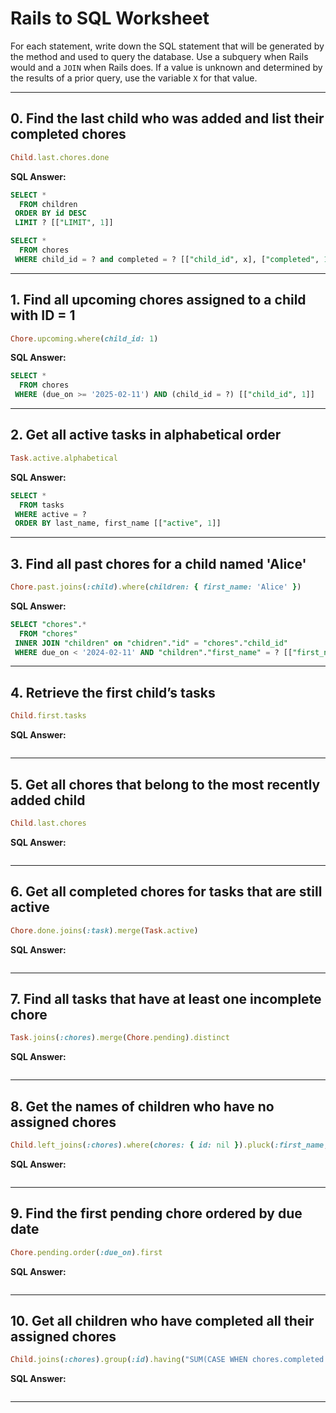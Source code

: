 # **Rails to SQL Worksheet**

For each statement, write down the SQL statement that will be generated by the method and used to query the database. Use a subquery when Rails would and a `JOIN` when Rails does. If a value is unknown and determined by the results of a prior query, use the variable `X` for that value.

---

## **0. Find the last child who was added and list their completed chores**
```ruby
Child.last.chores.done
```
**SQL Answer:**
```sql
SELECT *
  FROM children
 ORDER BY id DESC
 LIMIT ? [["LIMIT", 1]]

SELECT *
  FROM chores
 WHERE child_id = ? and completed = ? [["child_id", x], ["completed", 1]]
```

---

## **1. Find all upcoming chores assigned to a child with ID = 1**  
```ruby
Chore.upcoming.where(child_id: 1)
```
**SQL Answer:**  
```sql
SELECT *
  FROM chores
 WHERE (due_on >= '2025-02-11') AND (child_id = ?) [["child_id", 1]]
```

---

## **2. Get all active tasks in alphabetical order**  
```ruby
Task.active.alphabetical
```
**SQL Answer:**  
```sql
SELECT *
  FROM tasks
 WHERE active = ?
 ORDER BY last_name, first_name [["active", 1]]
```

---

## **3. Find all past chores for a child named 'Alice'**  
```ruby
Chore.past.joins(:child).where(children: { first_name: 'Alice' })
```
**SQL Answer:**  
```sql
SELECT "chores".*
  FROM "chores"
 INNER JOIN "children" on "chidren"."id" = "chores"."child_id"
 WHERE due_on < '2024-02-11' AND "children"."first_name" = ? [["first_name", "Alice"]]
```

---

## **4. Retrieve the first child’s tasks**  
```ruby
Child.first.tasks
```
**SQL Answer:**  
```sql

```

---

## **5. Get all chores that belong to the most recently added child**  
```ruby
Child.last.chores
```
**SQL Answer:**  
```sql

```

---

## **6. Get all completed chores for tasks that are still active**  
```ruby
Chore.done.joins(:task).merge(Task.active)
```
**SQL Answer:**  
```sql

```

---

## **7. Find all tasks that have at least one incomplete chore**  
```ruby
Task.joins(:chores).merge(Chore.pending).distinct
```
**SQL Answer:**  
```sql

```

---

## **8. Get the names of children who have no assigned chores**  
```ruby
Child.left_joins(:chores).where(chores: { id: nil }).pluck(:first_name, :last_name)
```
**SQL Answer:**  
```sql

```

---

## **9. Find the first pending chore ordered by due date**  
```ruby
Chore.pending.order(:due_on).first
```
**SQL Answer:**  
```sql

```

---

## **10. Get all children who have completed all their assigned chores**  
```ruby
Child.joins(:chores).group(:id).having("SUM(CASE WHEN chores.completed = false THEN 1 ELSE 0 END) = 0")
```
**SQL Answer:**  
```sql

```

---
